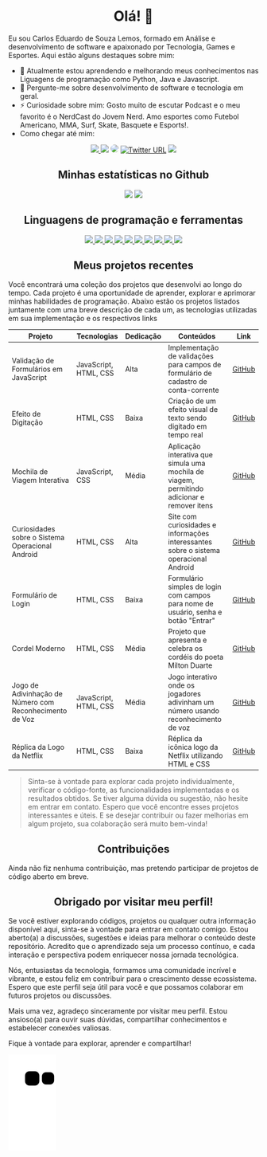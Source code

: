 # <div align="center"> Olá! 👋 </div>

Eu sou Carlos Eduardo de Souza Lemos, formado em Análise e desenvolvimento de software e apaixonado por Tecnologia, Games e Esportes. Aqui estão alguns destaques sobre mim:

- 🌱 Atualmente estou aprendendo e melhorando meus conhecimentos nas Liguagens de programação como Python, Java e Javascript.
- 💬 Pergunte-me sobre desenvolvimento de software e tecnologia em geral.
- ⚡ Curiosidade sobre mim: Gosto muito de escutar Podcast e o meu favorito é o NerdCast do Jovem Nerd. Amo esportes como Futebol Americano, MMA, Surf, Skate, Basquete e Esports!.
- Como chegar até mim:
<div align="center"> 
<a href="https://www.instagram.com/carl0s_lem0s/" target="_blank"><img src="https://img.shields.io/badge/-Instagram-%23E4405F?style=for-the-badge&logo=instagram&logoColor=white"</a>
<a href = "mailto:lemosecarlos@gmail.com"> <img src="https://img.shields.io/badge/-Gmail-%23333?style=for-the-badge&logo=gmail&logoColor=white" target="_blank"></a>
<a href="https://www.linkedin.com/in/carlos-eduardo-de-souza-lemos/" target="_blank"><img src="https://img.shields.io/badge/-LinkedIn-%230077B5?style=for-the-badge&logo=linkedin&logoColor=white" style="border-radius: 30px" target="_blank"></a> 
<a href = "https://twitter.com/Kadu_Karlinhos" target="_blank"> <img alt="Twitter URL" src="https://img.shields.io/badge/Twitter-1DA1F2?style=for-the-badge&logo=twitter&logoColor=white" target="_blank"></a>
<a href="https://pt.stackoverflow.com/users/330536/carlos-lemos" target="_blank"><img src="https://img.shields.io/badge/Stack_Overflow-FE7A16?style=for-the-badge&logo=stack-overflow&logoColor=white"></a>
</div>

## <div align="center"> Minhas estatísticas no Github </div>

<div align="center">
  <img height="180em" src="https://github-readme-stats.vercel.app/api?username=CarlosEduardoLemos&show_icons=true&theme=transparent">
  <img height="180em" src="https://github-readme-stats.vercel.app/api/top-langs/?username=CarlosEduardoLemos&layout=compact&show_icons=true&theme=transparent">
</div>

## <div align="center"> Linguagens de programação e ferramentas </div>

<div align="center">
  <a href="https://github.com/CarlosEduardoLemos">
    <img src="https://img.shields.io/badge/Python-3776AB?style=for-the-badge&logo=python&logoColor=white">
    <img src="https://img.shields.io/badge/Java-ED8B00?style=for-the-badge&logo=openjdk&logoColor=white">
    <img src="https://img.shields.io/badge/JavaScript-F7DF1E?style=for-the-badge&logo=JavaScript&logoColor=white">
    <img src="https://img.shields.io/badge/HTML5-E34F26?style=for-the-badge&logo=html5&logoColor=white">
    <img src="https://img.shields.io/badge/CSS3-1572B6?style=for-the-badge&logo=css3&logoColor=white">
    <img src="https://img.shields.io/badge/React-20232A?style=for-the-badge&logo=react&logoColor=61DAFB">
    <img src="https://img.shields.io/badge/Visual_Studio_Code-0078D4?style=for-the-badge&logo=visual%20studio%20code&logoColor=white">
    <img src="https://img.shields.io/badge/GIT-E44C30?style=for-the-badge&logo=git&logoColor=white">
    <img src="https://img.shields.io/badge/Linux-FCC624?style=for-the-badge&logo=linux&logoColor=black">
    <img src="https://img.shields.io/badge/Windows-0078D6?style=for-the-badge&logo=windows&logoColor=white">
  </a>
</div>

## <div align="center"> Meus projetos recentes </div>

Você encontrará uma coleção dos projetos que desenvolvi ao longo do tempo. Cada projeto é uma oportunidade de aprender, explorar e aprimorar minhas habilidades de programação. Abaixo estão os projetos listados juntamente com uma breve descrição de cada um, as tecnologias utilizadas em sua implementação e os respectivos links


| Projeto                                     | Tecnologias                     | Dedicação | Conteúdos                                                                      | Link                                                                                          |
| ------------------------------------------- | ------------------------------- | --------- | ------------------------------------------------------------------------------ | -------------------------------------------------------------------------------------------- |
| Validação de Formulários em JavaScript       | JavaScript, HTML, CSS          | Alta      | Implementação de validações para campos de formulário de cadastro de conta-corrente | [GitHub](https://github.com/CarlosEduardoLemos/JS-Validando-Formularios)                     |
| Efeito de Digitação                         | HTML, CSS                       | Baixa     | Criação de um efeito visual de texto sendo digitado em tempo real               | [GitHub](https://github.com/CarlosEduardoLemos/Efeito_Digitando)                              |
| Mochila de Viagem Interativa                 | JavaScript, CSS                 | Média     | Aplicação interativa que simula uma mochila de viagem, permitindo adicionar e remover itens | [GitHub](https://github.com/CarlosEduardoLemos/Mochila_De_Viagem)                           |
| Curiosidades sobre o Sistema Operacional Android | HTML, CSS                    | Alta      | Site com curiosidades e informações interessantes sobre o sistema operacional Android | [GitHub](https://github.com/CarlosEduardoLemos/projeto-android)                              |
| Formulário de Login                          | HTML, CSS                       | Baixa     | Formulário simples de login com campos para nome de usuário, senha e botão "Entrar"  | [GitHub](https://github.com/CarlosEduardoLemos/Login-HTML)                                   |
| Cordel Moderno                               | HTML, CSS                       | Média     | Projeto que apresenta e celebra os cordéis do poeta Milton Duarte                 | [GitHub](https://github.com/CarlosEduardoLemos/projeto-cordel)                                 |
| Jogo de Adivinhação de Número com Reconhecimento de Voz | JavaScript, HTML, CSS | Média     | Jogo interativo onde os jogadores adivinham um número usando reconhecimento de voz  | [GitHub](https://github.com/CarlosEduardoLemos/js-Game-Com-Reconhecimento-De-Voz)            |
| Réplica da Logo da Netflix                   | HTML, CSS                       | Baixa     | Réplica da icônica logo da Netflix utilizando HTML e CSS                         | [GitHub](https://github.com/CarlosEduardoLemos/logo_Netflix)                                 |

> Sinta-se à vontade para explorar cada projeto individualmente, verificar o código-fonte, as funcionalidades implementadas e os resultados obtidos. Se tiver alguma dúvida ou sugestão, não hesite em entrar em contato. Espero que você encontre esses projetos interessantes e úteis. E se desejar contribuir ou fazer melhorias em algum projeto, sua colaboração será muito bem-vinda!


## <div align="center"> Contribuições </div>

Ainda não fiz nenhuma contribuição, mas pretendo participar de projetos de código aberto em breve.

## <div align="center"> Obrigado por visitar meu perfil!</div>

Se você estiver explorando códigos, projetos ou qualquer outra informação disponível aqui, sinta-se à vontade para entrar em contato comigo. Estou aberto(a) a discussões, sugestões e ideias para melhorar o conteúdo deste repositório. Acredito que o aprendizado seja um processo contínuo, e cada interação e perspectiva podem enriquecer nossa jornada tecnológica.

Nós, entusiastas da tecnologia, formamos uma comunidade incrível e vibrante, e estou feliz em contribuir para o crescimento desse ecossistema. Espero que este perfil seja útil para você e que possamos colaborar em futuros projetos ou discussões.

Mais uma vez, agradeço sinceramente por visitar meu perfil. Estou ansioso(a) para ouvir suas dúvidas, compartilhar conhecimentos e estabelecer conexões valiosas.

Fique à vontade para explorar, aprender e compartilhar!

![Snake animation](https://github.com/CarlosEduardoLemos/CarlosEduardoLemos/blob/output/github-contribution-grid-snake.svg)
